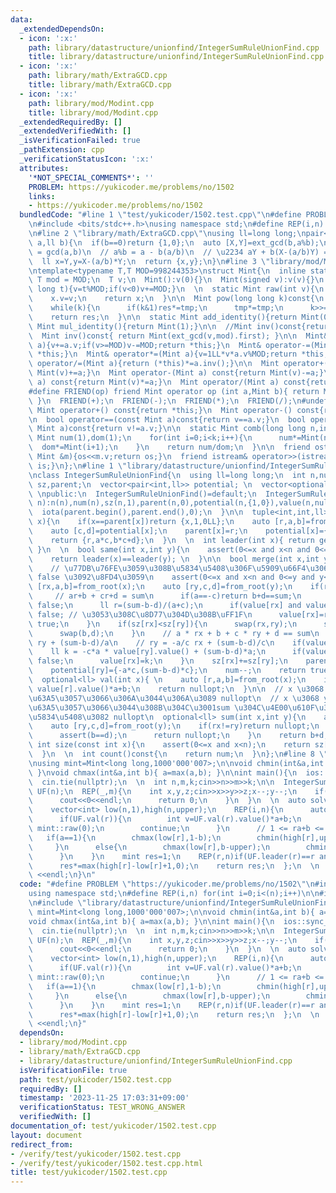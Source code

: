 ```yaml
---
data:
  _extendedDependsOn:
  - icon: ':x:'
    path: library/datastructure/unionfind/IntegerSumRuleUnionFind.cpp
    title: library/datastructure/unionfind/IntegerSumRuleUnionFind.cpp
  - icon: ':x:'
    path: library/math/ExtraGCD.cpp
    title: library/math/ExtraGCD.cpp
  - icon: ':x:'
    path: library/mod/Modint.cpp
    title: library/mod/Modint.cpp
  _extendedRequiredBy: []
  _extendedVerifiedWith: []
  _isVerificationFailed: true
  _pathExtension: cpp
  _verificationStatusIcon: ':x:'
  attributes:
    '*NOT_SPECIAL_COMMENTS*': ''
    PROBLEM: https://yukicoder.me/problems/no/1502
    links:
    - https://yukicoder.me/problems/no/1502
  bundledCode: "#line 1 \"test/yukicoder/1502.test.cpp\"\n#define PROBLEM \"https://yukicoder.me/problems/no/1502\"\
    \n#include <bits/stdc++.h>\nusing namespace std;\n#define REP(i,n) for(int i=0;i<(n);i++)\n\
    \n#line 2 \"library/math/ExtraGCD.cpp\"\nusing ll=long long;\npair<ll,ll> ext_gcd(ll\
    \ a,ll b){\n  if(b==0)return {1,0};\n  auto [X,Y]=ext_gcd(b,a%b);\n  // bX + (a%b)Y\
    \ = gcd(a,b)\n  // a%b = a - b(a/b)\n  // \u2234 aY + b(X-(a/b)Y) = gcd(a,b)\n\
    \  ll x=Y,y=X-(a/b)*Y;\n  return {x,y};\n}\n#line 3 \"library/mod/Modint.cpp\"\
    \ntemplate<typename T,T MOD=998244353>\nstruct Mint{\n  inline static constexpr\
    \ T mod = MOD;\n  T v;\n  Mint():v(0){}\n  Mint(signed v):v(v){}\n  Mint(long\
    \ long t){v=t%MOD;if(v<0)v+=MOD;}\n  \n  static Mint raw(int v){\n    Mint x;\n\
    \    x.v=v;\n    return x;\n  }\n\n  Mint pow(long long k)const{\n    Mint res(1),tmp(v);\n\
    \    while(k){\n      if(k&1)res*=tmp;\n      tmp*=tmp;\n      k>>=1;\n    }\n\
    \    return res;\n  }\n\n  static Mint add_identity(){return Mint(0);}\n  static\
    \ Mint mul_identity(){return Mint(1);}\n\n  //Mint inv()const{return pow(MOD-2);}\n\
    \  Mint inv()const{ return Mint(ext_gcd(v,mod).first); }\n\n  Mint& operator+=(Mint\
    \ a){v+=a.v;if(v>=MOD)v-=MOD;return *this;}\n  Mint& operator-=(Mint a){v+=MOD-a.v;if(v>=MOD)v-=MOD;return\
    \ *this;}\n  Mint& operator*=(Mint a){v=1LL*v*a.v%MOD;return *this;}\n  Mint&\
    \ operator/=(Mint a){return (*this)*=a.inv();}\n\n  Mint operator+(Mint a) const{return\
    \ Mint(v)+=a;}\n  Mint operator-(Mint a) const{return Mint(v)-=a;}\n  Mint operator*(Mint\
    \ a) const{return Mint(v)*=a;}\n  Mint operator/(Mint a) const{return Mint(v)/=a;}\n\
    #define FRIEND(op) friend Mint operator op (int a,Mint b){ return Mint(a) op b;\
    \ }\n  FRIEND(+);\n  FRIEND(-);\n  FRIEND(*);\n  FRIEND(/);\n#undef FRIEND\n \
    \ Mint operator+() const{return *this;}\n  Mint operator-() const{return v?Mint(MOD-v):Mint(v);}\n\
    \n  bool operator==(const Mint a)const{return v==a.v;}\n  bool operator!=(const\
    \ Mint a)const{return v!=a.v;}\n\n  static Mint comb(long long n,int k){\n   \
    \ Mint num(1),dom(1);\n    for(int i=0;i<k;i++){\n      num*=Mint(n-i);\n    \
    \  dom*=Mint(i+1);\n    }\n    return num/dom;\n  }\n\n  friend ostream& operator<<(ostream&os,const\
    \ Mint &m){os<<m.v;return os;}\n  friend istream& operator>>(istream&is,Mint &m){is>>m.v;m.v%=MOD;if(m.v<0)m.v+=MOD;return\
    \ is;}\n};\n#line 1 \"library/datastructure/unionfind/IntegerSumRuleUnionFind.cpp\"\
    \nclass IntegerSumRuleUnionFind{\n  using ll=long long;\n  int n,num;\n  vector<int>\
    \ sz,parent;\n  vector<pair<int,ll>> potential; \n  vector<optional<ll>> value;\
    \ \npublic:\n  IntegerSumRuleUnionFind()=default;\n  IntegerSumRuleUnionFind(int\
    \ n):n(n),num(n),sz(n,1),parent(n,0),potential(n,{1,0}),value(n,nullopt){\n  \
    \  iota(parent.begin(),parent.end(),0);\n  }\n\n  tuple<int,int,ll> from_root(int\
    \ x){\n    if(x==parent[x])return {x,1,0LL};\n    auto [r,a,b]=from_root(parent[x]);\n\
    \    auto [c,d]=potential[x];\n    parent[x]=r;\n    potential[x]={a*c,b*c+d};\n\
    \    return {r,a*c,b*c+d};\n  }\n  \n  int leader(int x){ return get<0>(from_root(x));\
    \ }\n  \n  bool same(int x,int y){\n    assert(0<=x and x<n and 0<=y and y<n);\n\
    \    return leader(x)==leader(y); \n  }\n\n  bool merge(int x,int y,ll sum){\n\
    \    // \u77DB\u76FE\u3059\u308B\u5834\u5408\u306F\u5909\u66F4\u306F\u305B\u305A\
    \ false \u3092\u8FD4\u3059\n    assert(0<=x and x<n and 0<=y and y<n);\n    auto\
    \ [rx,a,b]=from_root(x);\n    auto [ry,c,d]=from_root(y);\n    if(rx==ry){\n \
    \     // ar+b + cr+d = sum\n      if(a==-c)return b+d==sum;\n      if((sum-b-d)&1)return\
    \ false;\n      ll r=(sum-b-d)/(a+c);\n      if(value[rx] and value[rx].value()!=r)return\
    \ false; // \u3053\u308C\u8D77\u304D\u308B\uFF1F\n      value[rx]=r;\n      return\
    \ true;\n    }\n    if(sz[rx]<sz[ry]){\n      swap(rx,ry);\n      swap(a,c);\n\
    \      swap(b,d);\n    }\n    // a * rx + b + c * ry + d == sum\n    // rx = -c/a\
    \ ry + (sum-b-d)/a\n    // ry = -a/c rx + (sum-b-d)/c\n    if(value[ry]){\n  \
    \    ll k = -c*a * value[ry].value() + (sum-b-d)*a;\n      if(value[rx] and value[rx].value()!=k)return\
    \ false;\n      value[rx]=k;\n    }\n    sz[rx]+=sz[ry];\n    parent[ry]=rx;\n\
    \    potential[ry]={-a*c,(sum-b-d)*c};\n    num--;\n    return true;\n  }\n\n\
    \  optional<ll> val(int x){ \n    auto [r,a,b]=from_root(x);\n    if(value[r])return\
    \ value[r].value()*a+b;\n    return nullopt;\n  }\n\n  // x \u3068 y \u304C\u96A3\
    \u63A5\u3057\u3066\u306A\u3044\u306A\u3089 nullopt\n  // x \u3068 y \u304C\u96A3\
    \u63A5\u3057\u3066\u3044\u308B\u304C\u3001sum \u304C\u4E00\u610F\u3067\u306A\u3044\
    \u5834\u5408\u3082 nullopt\n  optional<ll> sum(int x,int y){\n    auto [rx,a,b]=from_root(x);\n\
    \    auto [ry,c,d]=from_root(y);\n    if(rx!=ry)return nullopt;\n    if(a==c){\n\
    \      assert(b==d);\n      return nullopt;\n    }\n    return b+d;\n  }\n\n \
    \ int size(const int x){\n    assert(0<=x and x<n);\n    return sz[leader(x)];\n\
    \  }\n  \n  int count()const{\n    return num;\n  }\n};\n#line 8 \"test/yukicoder/1502.test.cpp\"\
    \nusing mint=Mint<long long,1000'000'007>;\n\nvoid chmin(int&a,int b){ a=min(a,b);\
    \ }\nvoid chmax(int&a,int b){ a=max(a,b); }\n\nint main(){\n  ios::sync_with_stdio(false);\n\
    \  cin.tie(nullptr);\n  \n  int n,m,k;cin>>n>>m>>k;\n\n  IntegerSumRuleUnionFind\
    \ UF(n);\n  REP(_,m){\n    int x,y,z;cin>>x>>y>>z;x--;y--;\n    if(!UF.merge(x,y,z)){\n\
    \      cout<<0<<endl;\n      return 0;\n    }\n  }\n  \n  auto solve=[&](int upper){\n\
    \    vector<int> low(n,1),high(n,upper);\n    REP(i,n){\n      auto [r,a,b]=UF.from_root(i);\n\
    \      if(UF.val(r)){\n        int v=UF.val(r).value()*a+b;\n        if(v<1||upper<v)return\
    \ mint::raw(0);\n        continue;\n      }\n      // 1 <= ra+b <= upper\n   \
    \   if(a==1){\n        chmax(low[r],1-b);\n        chmin(high[r],upper-b);\n \
    \     }\n      else{\n        chmax(low[r],b-upper);\n        chmin(high[r],b-1);\n\
    \      }\n    }\n    mint res=1;\n    REP(r,n)if(UF.leader(r)==r and !UF.val(r))\n\
    \      res*=max(high[r]-low[r]+1,0);\n    return res;\n  };\n  \n  cout<< solve(k)-solve(k-1)\
    \ <<endl;\n}\n"
  code: "#define PROBLEM \"https://yukicoder.me/problems/no/1502\"\n#include <bits/stdc++.h>\n\
    using namespace std;\n#define REP(i,n) for(int i=0;i<(n);i++)\n\n#include \"library/mod/Modint.cpp\"\
    \n#include \"library/datastructure/unionfind/IntegerSumRuleUnionFind.cpp\"\nusing\
    \ mint=Mint<long long,1000'000'007>;\n\nvoid chmin(int&a,int b){ a=min(a,b); }\n\
    void chmax(int&a,int b){ a=max(a,b); }\n\nint main(){\n  ios::sync_with_stdio(false);\n\
    \  cin.tie(nullptr);\n  \n  int n,m,k;cin>>n>>m>>k;\n\n  IntegerSumRuleUnionFind\
    \ UF(n);\n  REP(_,m){\n    int x,y,z;cin>>x>>y>>z;x--;y--;\n    if(!UF.merge(x,y,z)){\n\
    \      cout<<0<<endl;\n      return 0;\n    }\n  }\n  \n  auto solve=[&](int upper){\n\
    \    vector<int> low(n,1),high(n,upper);\n    REP(i,n){\n      auto [r,a,b]=UF.from_root(i);\n\
    \      if(UF.val(r)){\n        int v=UF.val(r).value()*a+b;\n        if(v<1||upper<v)return\
    \ mint::raw(0);\n        continue;\n      }\n      // 1 <= ra+b <= upper\n   \
    \   if(a==1){\n        chmax(low[r],1-b);\n        chmin(high[r],upper-b);\n \
    \     }\n      else{\n        chmax(low[r],b-upper);\n        chmin(high[r],b-1);\n\
    \      }\n    }\n    mint res=1;\n    REP(r,n)if(UF.leader(r)==r and !UF.val(r))\n\
    \      res*=max(high[r]-low[r]+1,0);\n    return res;\n  };\n  \n  cout<< solve(k)-solve(k-1)\
    \ <<endl;\n}"
  dependsOn:
  - library/mod/Modint.cpp
  - library/math/ExtraGCD.cpp
  - library/datastructure/unionfind/IntegerSumRuleUnionFind.cpp
  isVerificationFile: true
  path: test/yukicoder/1502.test.cpp
  requiredBy: []
  timestamp: '2023-11-25 17:03:31+09:00'
  verificationStatus: TEST_WRONG_ANSWER
  verifiedWith: []
documentation_of: test/yukicoder/1502.test.cpp
layout: document
redirect_from:
- /verify/test/yukicoder/1502.test.cpp
- /verify/test/yukicoder/1502.test.cpp.html
title: test/yukicoder/1502.test.cpp
---
```

